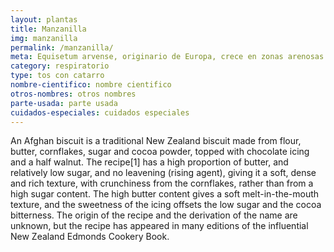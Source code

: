 ```yaml
---
layout: plantas
title: Manzanilla
img: manzanilla
permalink: /manzanilla/
meta: Equisetum arvense, originario de Europa, crece en zonas arenosas. De 25 a 65 cm de altura.
category: respiratorio
type: tos con catarro
nombre-cientifico: nombre cientifico
otros-nombres: otros nombres
parte-usada: parte usada
cuidados-especiales: cuidados especiales
---
```

An Afghan biscuit is a traditional New Zealand biscuit made from flour, butter, cornflakes, sugar and cocoa powder, topped with chocolate icing and a half walnut. The recipe[1] has a high proportion of butter, and relatively low sugar, and no leavening (rising agent), giving it a soft, dense and rich texture, with crunchiness from the cornflakes, rather than from a high sugar content. The high butter content gives a soft melt-in-the-mouth texture, and the sweetness of the icing offsets the low sugar and the cocoa bitterness. The origin of the recipe and the derivation of the name are unknown, but the recipe has appeared in many editions of the influential New Zealand Edmonds Cookery Book.
